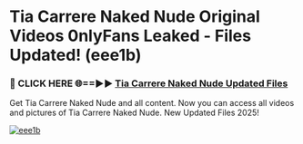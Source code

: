 # Tia Carrere Naked Nude Original Videos 0nlyFans Leaked - Files Updated! (eee1b)

<h3>🔴 CLICK HERE 🌐==►► <a href="https://tinyurl.com/up5wt9bj" rel="nofollow">Tia Carrere Naked Nude Updated Files</a></h3>

Get Tia Carrere Naked Nude and all content. Now you can access all videos and pictures of Tia Carrere Naked Nude. New Updated Files 2025!

[![eee1b](https://i.imgur.com/ABiUzMV.gif)](https://tinyurl.com/up5wt9bj)
